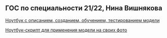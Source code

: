 ## ГОС по специальности 21/22, Нина Вишнякова

[Ноутбук с описанием, созданием, обучением, тестированием модели](https://colab.research.google.com/drive/1T6LO6Q_ZwKk58MHKnM5bu8bso5mDYa_p?usp=sharing)

[Ноутбук-скрипт для применения модели на своих фото](https://colab.research.google.com/drive/1ZT4OVawfsjfjFP1yI4PzaFVKSuZw3UHo?usp=sharing)
